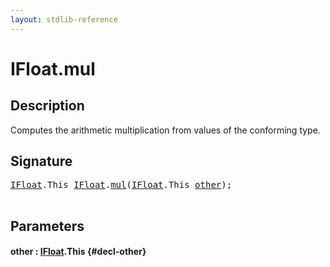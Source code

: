 ```yaml
---
layout: stdlib-reference
---
```


# IFloat\.mul

## Description

Computes the arithmetic multiplication from values of the conforming type.




## Signature 

<pre>
<a href="/stdlib-reference/interfaces/ifloat-01/index" class="code_type">IFloat</a>.<span class="code_keyword">This</span> <a href="/stdlib-reference/interfaces/ifloat-01/index" class="code_type">IFloat</a>.<a href="/stdlib-reference/interfaces/ifloat-01/mul">mul</a>(<a href="/stdlib-reference/interfaces/ifloat-01/index" class="code_type">IFloat</a>.<span class="code_keyword">This</span> <a href="/stdlib-reference/interfaces/ifloat-01/mul#decl-other" class="code_param">other</a>);

</pre>

## Parameters

#### other  : [IFloat](/stdlib-reference/interfaces/ifloat-01/index)\.This {#decl-other}

